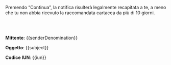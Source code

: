 Premendo “Continua”, la notifica risulterà legalmente recapitata a te, a meno che tu non abbia ricevuto la raccomandata 
cartacea da più di 10 giorni.

<br />
<br />

__Mittente__: {{senderDenomination}}

__Oggetto__: {{subject}}

__Codice IUN__: {{iun}}